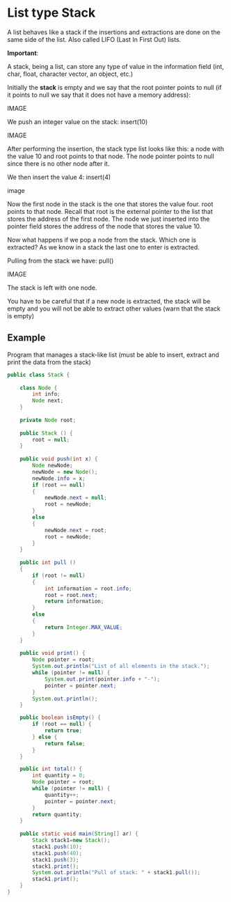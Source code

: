 # List type Stack

A list behaves like a stack if the insertions and extractions are done on the same side of the list. Also called LIFO (Last In First Out) lists.

**Important**: 

A stack, being a list, can store any type of value in the information field (int, char, float, character vector, an object, etc.)

Initially the **stack** is empty and we say that the root pointer points to null (if it points to null we say that it does not have a memory address):

IMAGE

We push an integer value on the stack: insert(10)

IMAGE

After performing the insertion, the stack type list looks like this: a node with the value 10 and root points to that node. The node pointer points to null since there is no other node after it.

We then insert the value 4: insert(4)

image

Now the first node in the stack is the one that stores the value four. root points to that node. Recall that root is the external pointer to the list that stores the address of the first node. The node we just inserted into the pointer field stores the address of the node that stores the value 10.

Now what happens if we pop a node from the stack. Which one is extracted? As we know in a stack the last one to enter is extracted.

Pulling from the stack we have: pull()

IMAGE

The stack is left with one node.

You have to be careful that if a new node is extracted, the stack will be empty and you will not be able to extract other values (warn that the stack is empty)


## Example

Program that manages a stack-like list (must be able to insert, extract and print the data from the stack)

```java
public class Stack {
	
    class Node {
        int info;
        Node next;
    }
	
    private Node root;
    
    public Stack () {
        root = null;
    }
    
    public void push(int x) {
    	Node newNode;
        newNode = new Node();
        newNode.info = x;
        if (root == null)
        {
            newNode.next = null;
            root = newNode;
        }
        else
        {
            newNode.next = root;
            root = newNode;
        }
    }
    
    public int pull ()
    {
        if (root != null)
        {
            int information = root.info;
            root = root.next;
            return information;
        }
        else
        {
            return Integer.MAX_VALUE;
        }
    }
    
    public void print() {
        Node pointer = root;
        System.out.println("List of all elements in the stack.");
        while (pointer != null) {
            System.out.print(pointer.info + "-");
            pointer = pointer.next;
        }
        System.out.println();
    }

    public boolean isEmpty() {
        if (root == null) {
            return true;
        } else {
    	    return false; 
        }
    }

    public int total() {
        int quantity = 0;
        Node pointer = root;
        while (pointer != null) {
            quantity++;
            pointer = pointer.next;
        }
        return quantity;
    }
    
    public static void main(String[] ar) {
        Stack stack1=new Stack();
        stack1.push(10);
        stack1.push(40);
        stack1.push(3);
        stack1.print();
        System.out.println("Pull of stack: " + stack1.pull());
        stack1.print();        
    }
}
```
